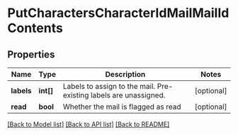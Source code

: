 # PutCharactersCharacterIdMailMailIdContents

## Properties
Name | Type | Description | Notes
------------ | ------------- | ------------- | -------------
**labels** | **int[]** | Labels to assign to the mail. Pre-existing labels are unassigned. | [optional] 
**read** | **bool** | Whether the mail is flagged as read | [optional] 

[[Back to Model list]](../README.md#documentation-for-models) [[Back to API list]](../README.md#documentation-for-api-endpoints) [[Back to README]](../README.md)


